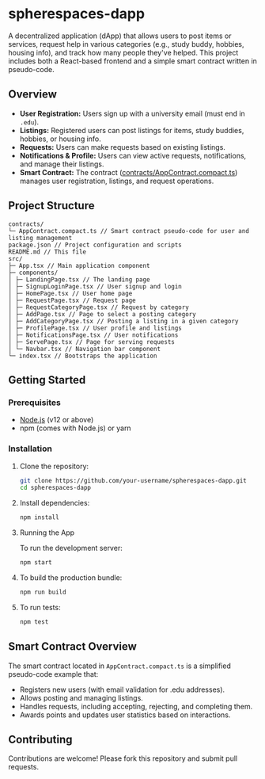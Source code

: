 # spherespaces-dapp

A decentralized application (dApp) that allows users to post items or services, request help in various categories (e.g., study buddy, hobbies, housing info), and track how many people they've helped. This project includes both a React-based frontend and a simple smart contract written in pseudo-code.

## Overview

- **User Registration:** Users sign up with a university email (must end in `.edu`).
- **Listings:** Registered users can post listings for items, study buddies, hobbies, or housing info.
- **Requests:** Users can make requests based on existing listings.
- **Notifications & Profile:** Users can view active requests, notifications, and manage their listings.
- **Smart Contract:** The contract ([contracts/AppContract.compact.ts](contracts/AppContract.compact.ts)) manages user registration, listings, and request operations.

## Project Structure

```
contracts/
└─ AppContract.compact.ts // Smart contract pseudo-code for user and listing management
package.json // Project configuration and scripts
README.md // This file
src/
├─ App.tsx // Main application component
├─ components/
│ ├─ LandingPage.tsx // The landing page
│ ├─ SignupLoginPage.tsx // User signup and login
│ ├─ HomePage.tsx // User home page
│ ├─ RequestPage.tsx // Request page
│ ├─ RequestCategoryPage.tsx // Request by category
│ ├─ AddPage.tsx // Page to select a posting category
│ ├─ AddCategoryPage.tsx // Posting a listing in a given category
│ ├─ ProfilePage.tsx // User profile and listings
│ ├─ NotificationsPage.tsx // User notifications
│ ├─ ServePage.tsx // Page for serving requests
│ └─ Navbar.tsx // Navigation bar component
└─ index.tsx // Bootstraps the application
```

## Getting Started

### Prerequisites

- [Node.js](https://nodejs.org) (v12 or above)
- npm (comes with Node.js) or yarn

### Installation

1. Clone the repository:

    ```sh
    git clone https://github.com/your-username/spherespaces-dapp.git
    cd spherespaces-dapp
    ```

2. Install dependencies:

    ```sh
    npm install
    ```

3. Running the App

    To run the development server:

    ```sh
    npm start
    ```

4. To build the production bundle:

    ```sh
    npm run build
    ```

5. To run tests:

    ```sh
    npm test
    ```

## Smart Contract Overview

The smart contract located in `AppContract.compact.ts` is a simplified pseudo-code example that:

- Registers new users (with email validation for .edu addresses).
- Allows posting and managing listings.
- Handles requests, including accepting, rejecting, and completing them.
- Awards points and updates user statistics based on interactions.

## Contributing

Contributions are welcome! Please fork this repository and submit pull requests.
